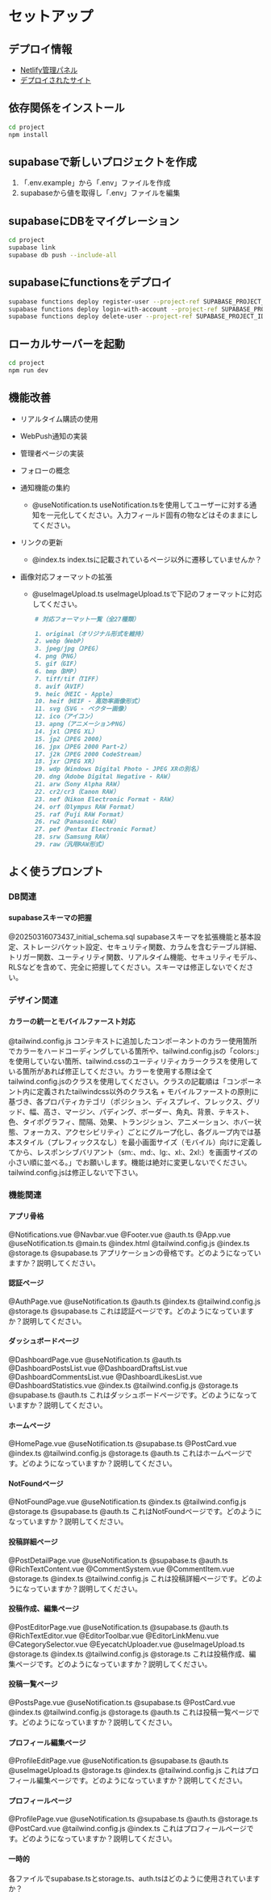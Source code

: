 # セットアップ

## デプロイ情報
- [Netlify管理パネル](https://app.netlify.com/sites/juna-supabase/overview)
- [デプロイされたサイト](https://juna-supabase.netlify.app/)

## 依存関係をインストール
```bash
cd project
npm install
```

## supabaseで新しいプロジェクトを作成
1. 「.env.example」から「.env」ファイルを作成
2. supabaseから値を取得し「.env」ファイルを編集

## supabaseにDBをマイグレーション
```bash
cd project
supabase link
supabase db push --include-all
```

## supabaseにfunctionsをデプロイ
```bash
supabase functions deploy register-user --project-ref SUPABASE_PROJECT_IDの値
supabase functions deploy login-with-account --project-ref SUPABASE_PROJECT_IDの値
supabase functions deploy delete-user --project-ref SUPABASE_PROJECT_IDの値
```

## ローカルサーバーを起動
```bash
cd project
npm run dev
```

## 機能改善

- リアルタイム購読の使用
- WebPush通知の実装
- 管理者ページの実装
- フォローの概念
- 通知機能の集約
    - @useNotification.ts useNotification.tsを使用してユーザーに対する通知を一元化してください。入力フィールド固有の物などはそのままにしてください。

- リンクの更新
    - @index.ts index.tsに記載されているページ以外に遷移していませんか？

- 画像対応フォーマットの拡張
    - @useImageUpload.ts useImageUpload.tsで下記のフォーマットに対応してください。 
    ```markdown
        # 対応フォーマット一覧（全27種類）

        1. original（オリジナル形式を維持）
        2. webp（WebP）
        3. jpeg/jpg（JPEG）
        4. png（PNG）
        5. gif（GIF）
        6. bmp（BMP）
        7. tiff/tif（TIFF）
        8. avif（AVIF）
        9. heic（HEIC - Apple）
        10. heif（HEIF - 高効率画像形式）
        11. svg（SVG - ベクター画像）
        12. ico（アイコン）
        13. apng（アニメーションPNG）
        14. jxl（JPEG XL）
        15. jp2（JPEG 2000）
        16. jpx（JPEG 2000 Part-2）
        17. j2k（JPEG 2000 CodeStream）
        18. jxr（JPEG XR）
        19. wdp（Windows Digital Photo - JPEG XRの別名）
        20. dng（Adobe Digital Negative - RAW）
        21. arw（Sony Alpha RAW）
        22. cr2/cr3（Canon RAW）
        23. nef（Nikon Electronic Format - RAW）
        24. orf（Olympus RAW Format）
        25. raf（Fuji RAW Format）
        26. rw2（Panasonic RAW）
        27. pef（Pentax Electronic Format）
        28. srw（Samsung RAW）
        29. raw（汎用RAW形式）
    ```


## よく使うプロンプト


### DB関連

#### supabaseスキーマの把握
@20250316073437_initial_schema.sql supabaseスキーマを拡張機能と基本設定、ストレージバケット設定、セキュリティ関数、カラムを含むテーブル詳細、トリガー関数、ユーティリティ関数、リアルタイム機能、セキュリティモデル、RLSなどを含めて、完全に把握してください。スキーマは修正しないでください。


### デザイン関連

#### カラーの統一とモバイルファースト対応
@tailwind.config.js コンテキストに追加したコンポーネントのカラー使用箇所でカラーをハードコーディングしている箇所や、tailwind.config.jsの「colors:」を使用していない箇所、tailwind.cssのユーティリティカラークラスを使用している箇所があれば修正してください。カラーを使用する際は全てtailwind.config.jsのクラスを使用してください。クラスの記載順は「コンポーネント内に定義されたtailwindcss以外のクラス名 + モバイルファーストの原則に基づき、各プロパティカテゴリ（ポジション、ディスプレイ、フレックス、グリッド、幅、高さ、マージン、パディング、ボーダー、角丸、背景、テキスト、色、タイポグラフィ、間隔、効果、トランジション、アニメーション、ホバー状態、フォーカス、アクセシビリティ）ごとにグループ化し、各グループ内では基本スタイル（プレフィックスなし）を最小画面サイズ（モバイル）向けに定義してから、レスポンシブバリアント（sm:、md:、lg:、xl:、2xl:）を画面サイズの小さい順に並べる。」でお願いします。機能は絶対に変更しないでください。tailwind.config.jsは修正しないで下さい。


### 機能関連

#### アプリ骨格
@Notifications.vue @Navbar.vue @Footer.vue @auth.ts @App.vue @useNotification.ts @main.ts @index.html @tailwind.config.js @index.ts @storage.ts @supabase.ts アプリケーションの骨格です。どのようになっていますか？説明してください。

#### 認証ページ
@AuthPage.vue @useNotification.ts @auth.ts @index.ts @tailwind.config.js @storage.ts @supabase.ts これは認証ページです。どのようになっていますか？説明してください。

#### ダッシュボードページ
@DashboardPage.vue @useNotification.ts @auth.ts @DashboardPostsList.vue @DashboardDraftsList.vue @DashboardCommentsList.vue @DashboardLikesList.vue @DashboardStatistics.vue @index.ts @tailwind.config.js @storage.ts @supabase.ts @auth.ts これはダッシュボードページです。どのようになっていますか？説明してください。

#### ホームページ
@HomePage.vue @useNotification.ts @supabase.ts @PostCard.vue @index.ts  @tailwind.config.js @storage.ts @auth.ts これはホームページです。どのようになっていますか？説明してください。

#### NotFoundページ
@NotFoundPage.vue @useNotification.ts @index.ts @tailwind.config.js @storage.ts @supabase.ts @auth.ts これはNotFoundページです。どのようになっていますか？説明してください。

#### 投稿詳細ページ
@PostDetailPage.vue @useNotification.ts @supabase.ts @auth.ts @RichTextContent.vue @CommentSystem.vue @CommentItem.vue @storage.ts @index.ts @tailwind.config.js これは投稿詳細ページです。どのようになっていますか？説明してください。

#### 投稿作成、編集ページ
@PostEditorPage.vue @useNotification.ts @supabase.ts @auth.ts @RichTextEditor.vue @EditorToolbar.vue @EditorLinkMenu.vue @CategorySelector.vue @EyecatchUploader.vue @useImageUpload.ts @storage.ts @index.ts @tailwind.config.js @storage.ts これは投稿作成、編集ページです。どのようになっていますか？説明してください。

#### 投稿一覧ページ
@PostsPage.vue @useNotification.ts @supabase.ts @PostCard.vue @index.ts @tailwind.config.js @storage.ts @auth.ts これは投稿一覧ページです。どのようになっていますか？説明してください。

#### プロフィール編集ページ
@ProfileEditPage.vue @useNotification.ts @supabase.ts @auth.ts @useImageUpload.ts @storage.ts @index.ts @tailwind.config.js これはプロフィール編集ページです。どのようになっていますか？説明してください。

#### プロフィールページ
@ProfilePage.vue @useNotification.ts @supabase.ts @auth.ts @storage.ts @PostCard.vue @tailwind.config.js @index.ts これはプロフィールページです。どのようになっていますか？説明してください。

#### 一時的
各ファイルでsupabase.tsとstorage.ts、auth.tsはどのように使用されていますか？